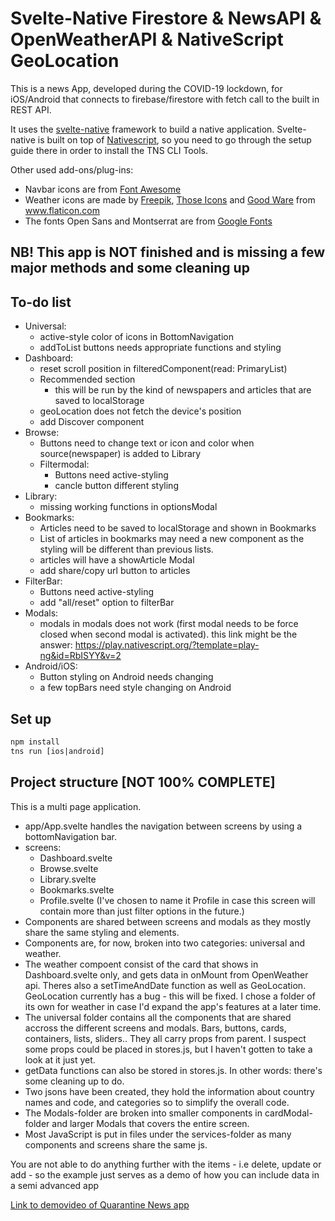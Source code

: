 # Svelte-Native Firestore & NewsAPI & OpenWeatherAPI & NativeScript GeoLocation

This is a news App, developed during the COVID-19 lockdown, for iOS/Android that connects to firebase/firestore with fetch call to the built in REST API.

It uses the <a href='https://svelte-native.technology/docs'>svelte-native</a> framework to build a native application. Svelte-native is built on top of <a href="https://nativescript.ord">Nativescript</a>, so you need to go through the setup guide there in order to install the TNS CLI Tools.

Other used add-ons/plug-ins: 
- Navbar icons are from <a href='https://fontawesome.com/docs'>Font Awesome</a>
- Weather icons are made by <a href="https://www.flaticon.com/authors/freepik" title="Freepik">Freepik</a>, <a href="https://www.flaticon.com/authors/those-icons" title="Those Icons">Those Icons</a> and <a href="https://www.flaticon.com/authors/good-ware" title="Good Ware">Good Ware</a> from <a href="https://www.flaticon.com/" title="Flaticon">www.flaticon.com</a>
- The fonts Open Sans and Montserrat are from <a href='https://fonts.google.com'>Google Fonts</a>

## NB! This app is NOT finished and is missing a few major methods and some cleaning up
## To-do list
- Universal:
    - active-style color of icons in BottomNavigation
    - addToList buttons needs appropriate functions and styling
- Dashboard:
    - reset scroll position in filteredComponent(read: PrimaryList)
    - Recommended section
        - this will be run by the kind of newspapers and articles that are saved to localStorage
    - geoLocation does not fetch the device's position
    - add Discover component
- Browse:
    - Buttons need to change text or icon and color when source(newspaper) is added to Library
    - Filtermodal:
        - Buttons need active-styling
        - cancle button different styling
- Library: 
    - missing working functions in optionsModal
- Bookmarks:
    - Articles need to be saved to localStorage and shown in Bookmarks
    - List of articles in bookmarks may need a new component as the styling will be different than previous lists. 
    - articles will have a showArticle Modal
    - add share/copy url button to articles
- FilterBar:
    - Buttons need active-styling
    - add "all/reset" option to filterBar
- Modals:
    - modals in modals does not work (first modal needs to be force closed when second modal is activated). this link might be the answer:
    https://play.nativescript.org/?template=play-ng&id=RbISYY&v=2
- Android/iOS:
    - Button styling on Android needs changing
    - a few topBars need style changing on Android  

## Set up
```html
npm install 
tns run [ios|android]
```

## Project structure [NOT 100% COMPLETE]
This is a multi page application.
- app/App.svelte handles the navigation between screens by using a bottomNavigation bar.
- screens:
    - Dashboard.svelte
    - Browse.svelte
    - Library.svelte
    - Bookmarks.svelte
    - Profile.svelte (I've chosen to name it Profile in case this screen will contain more than just filter options in the future.)
- Components are shared between screens and modals as they mostly share the same styling and elements. 
- Components are, for now, broken into two categories: universal and weather. 
- The weather compoent consist of the card that shows in Dashboard.svelte only, and gets data in onMount from OpenWeather api. Theres also a setTimeAndDate function as well as GeoLocation. GeoLocation currently has a bug - this will be fixed. I chose a folder of its own for weather in case I'd expand the app's features at a later time. 
- The universal folder contains all the components that are shared accross the different screens and modals. Bars, buttons, cards, containers, lists, sliders.. They all carry props from parent. I suspect some props could be placed in stores.js, but I haven't gotten to take a look at it just yet. 
- getData functions can also be stored in stores.js. In other words: there's some cleaning up to do. 
- Two jsons have been created, they hold the information about country names and code, and categories so to simplify the overall code. 
- The Modals-folder are broken into smaller components in cardModal-folder and larger Modals that covers the entire screen. 
- Most JavaScript is put in files under the services-folder as many components and screens share the same js. 

You are not able to do anything further with the items - i.e delete, update or add - so the example just serves as a demo of how you can include data in a semi advanced app

<a href="https://www.dropbox.com/s/i43wy7bzeov04dj/Screen%20Recording%202020-04-15%20at%2008.40.51.mov?dl=0">Link to demovideo of Quarantine News app</a>
